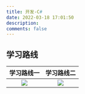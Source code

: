 ```yaml
---
title: 开发-C#
date: 2022-03-18 17:01:50
description: 
comments: false
---
```


##  学习路线

| 学习路线一 | 学习路线二 |
| :--------: | :--------: |
|   ![][1]   |   ![][2]   |

[1]:https://fastly.jsdelivr.net/gh/pgzxc/cdn@master/blog-learn-route/Csharp-Learning-route-1.jpg
[2]:https://fastly.jsdelivr.net/gh/pgzxc/cdn@master/blog-learn-route/Csharp-Learning-route-2.jpg
